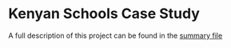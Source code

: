 # Kenyan Schools Case Study

A full description of this project can be found in the [summary file](https://github.com/ssarrayya/Kenyan_schools_case_study/blob/main/Case%20study%20summary.pdf)
